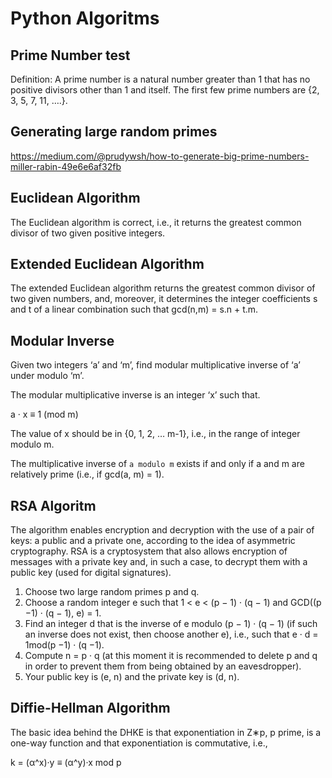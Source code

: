 # Python Algoritms

## Prime Number test

Definition: A prime number is a natural number greater than 1 that has no positive divisors other than 1 and itself. The first few prime numbers are {2, 3, 5, 7, 11, ….}.

## Generating large random primes

https://medium.com/@prudywsh/how-to-generate-big-prime-numbers-miller-rabin-49e6e6af32fb

## Euclidean Algorithm

The Euclidean algorithm is correct, i.e., it returns the greatest common
divisor of two given positive integers.

## Extended Euclidean Algorithm

The extended Euclidean algorithm returns the greatest common divisor of two
given numbers, and, moreover, it determines the integer coefficients s and t of a
linear combination such that gcd(n,m) = s.n + t.m.

## Modular Inverse

Given two integers ‘a’ and ‘m’, find modular multiplicative inverse of ‘a’ under modulo ‘m’.

The modular multiplicative inverse is an integer ‘x’ such that.

a · x ≡ 1 (mod m)

The value of x should be in {0, 1, 2, … m-1}, i.e., in the range of integer modulo m.

The multiplicative inverse of `a modulo m` exists if and only if a and m are relatively prime (i.e., if gcd(a, m) = 1).

## RSA Algoritm

The algorithm enables encryption and decryption with the use of a pair of keys:
a public and a private one, according to the idea of asymmetric cryptography. RSA
is a cryptosystem that also allows encryption of messages with a private key and, in
such a case, to decrypt them with a public key (used for digital signatures).

1. Choose two large random primes p and q.
2. Choose a random integer e such that 1 < e < (p − 1) · (q − 1) and
   GCD((p −1) · (q − 1), e) = 1.
3. Find an integer d that is the inverse of e modulo (p − 1) · (q − 1) (if such
   an inverse does not exist, then choose another e), i.e., such that e · d = 1mod(p −1) · (q −1).
4. Compute n = p · q (at this moment it is recommended to delete p and q in order
   to prevent them from being obtained by an eavesdropper).
5. Your public key is (e, n) and the private key is (d, n).

## Diffie-Hellman Algorithm

The basic idea behind the DHKE is that exponentiation in Z∗p,
p prime, is a one-way function and that exponentiation is commutative, i.e.,

k = (α^x)·y ≡ (α^y)·x mod p
